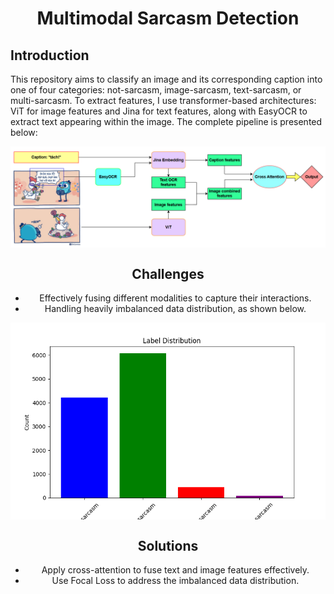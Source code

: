 <div align="center">
    <h1>Multimodal Sarcasm Detection</h1>
</div>

## **Introduction**

This repository aims to classify an image and its corresponding caption into one of four categories: not-sarcasm, image-sarcasm, text-sarcasm, or multi-sarcasm. To extract features, I use transformer-based architectures: ViT for image features and Jina for text features, along with EasyOCR to extract text appearing within the image. The complete pipeline is presented below: 

<a align="center">
    <img src="assets/pipeline.png" align="center">

## **Challenges**
* Effectively fusing different modalities to capture their interactions.
* Handling heavily imbalanced data distribution, as shown below.

<a align="center">
    <img src="assets/data distribution.png" align="center">

## **Solutions**
* Apply cross-attention to fuse text and image features effectively.
* Use Focal Loss to address the imbalanced data distribution.
